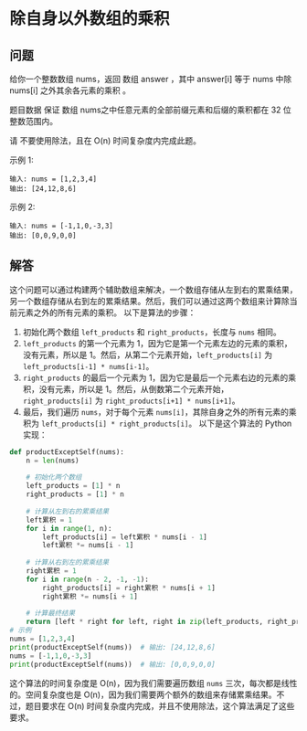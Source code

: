 # 除自身以外数组的乘积
## 问题
给你一个整数数组 nums，返回 数组 answer ，其中 answer[i] 等于 nums 中除 nums[i] 之外其余各元素的乘积 。

题目数据 保证 数组 nums之中任意元素的全部前缀元素和后缀的乘积都在  32 位 整数范围内。

请 不要使用除法，且在 O(n) 时间复杂度内完成此题。

示例 1:
```
输入: nums = [1,2,3,4]
输出: [24,12,8,6]
```
示例 2:
```
输入: nums = [-1,1,0,-3,3]
输出: [0,0,9,0,0]
```
## 解答
这个问题可以通过构建两个辅助数组来解决，一个数组存储从左到右的累乘结果，另一个数组存储从右到左的累乘结果。然后，我们可以通过这两个数组来计算除当前元素之外的所有元素的乘积。
以下是算法的步骤：
1. 初始化两个数组 `left_products` 和 `right_products`，长度与 `nums` 相同。
2. `left_products` 的第一个元素为 1，因为它是第一个元素左边的元素的乘积，没有元素，所以是 1。然后，从第二个元素开始，`left_products[i]` 为 `left_products[i-1] * nums[i-1]`。
3. `right_products` 的最后一个元素为 1，因为它是最后一个元素右边的元素的乘积，没有元素，所以是 1。然后，从倒数第二个元素开始，`right_products[i]` 为 `right_products[i+1] * nums[i+1]`。
4. 最后，我们遍历 `nums`，对于每个元素 `nums[i]`，其除自身之外的所有元素的乘积为 `left_products[i] * right_products[i]`。
以下是这个算法的 Python 实现：
```python
def productExceptSelf(nums):
    n = len(nums)
    
    # 初始化两个数组
    left_products = [1] * n
    right_products = [1] * n
    
    # 计算从左到右的累乘结果
    left累积 = 1
    for i in range(1, n):
        left_products[i] = left累积 * nums[i - 1]
        left累积 *= nums[i - 1]
    
    # 计算从右到左的累乘结果
    right累积 = 1
    for i in range(n - 2, -1, -1):
        right_products[i] = right累积 * nums[i + 1]
        right累积 *= nums[i + 1]
    
    # 计算最终结果
    return [left * right for left, right in zip(left_products, right_products)]
# 示例
nums = [1,2,3,4]
print(productExceptSelf(nums))  # 输出: [24,12,8,6]
nums = [-1,1,0,-3,3]
print(productExceptSelf(nums))  # 输出: [0,0,9,0,0]
```
这个算法的时间复杂度是 O(n)，因为我们需要遍历数组 `nums` 三次，每次都是线性的。空间复杂度也是 O(n)，因为我们需要两个额外的数组来存储累乘结果。不过，题目要求在 O(n) 时间复杂度内完成，并且不使用除法，这个算法满足了这些要求。



